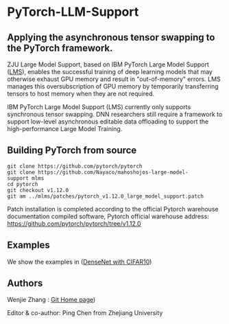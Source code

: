 # PyTorch-LLM-Support

## Applying the asynchronous tensor swapping to the PyTorch framework.


ZJU Large Model Support, based on IBM PyTorch Large Model Support ([LMS](https://github.com/IBM/pytorch-large-model-support)), enables the successful training of deep learning models that may otherwise exhaust GPU memory and result in "out-of-memory" errors. LMS manages this oversubscription of GPU memory by temporarily transferring tensors to host memory when they are not required.

IBM PyTorch Large Model Support (LMS) currently only supports synchronous tensor swapping. DNN researchers still require a framework to support low-level asynchronous editable data offloading to support the high-performance Large Model Training.



## Building PyTorch from source

```
git clone https://github.com/pytorch/pytorch  
git clone https://github.com/Nayaco/mahoshojos-large-model-support mlms 
cd pytorch    
git checkout v1.12.0    
git am ../mlms/patches/pytorch_v1.12.0_large_model_support.patch   
```

Patch installation is completed according to the official Pytorch warehouse documentation compiled software, Pytorch official warehouse address: https://github.com/pytorch/pytorch/tree/v1.12.0

## Examples

We show the examples in ([DenseNet with CIFAR10](https://github.com/IBM/pytorch-large-model-support](https://github.com/Nayaco/mahoshojos-large-model-support/tree/main/examples)))

## Authors

Wenjie Zhang : [Git Home page](https://github.com/Nayaco/mahoshojos-large-model-support/tree/main))

Editor & co-author: Ping Chen from Zhejiang University
